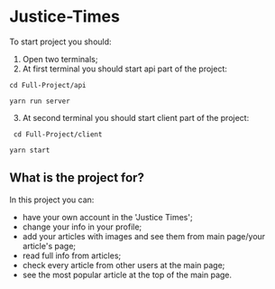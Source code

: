 # Justice-Times

To start project you should:

1) Open two terminals;
2) At first terminal you should start api part of the project:
 ```
 cd Full-Project/api
  ```
  ```
  yarn run server
  ```
3) At second terminal you should start client part of the project:
```
 cd Full-Project/client
  ```
  ```
  yarn start
```
## What is the project for?

In this project you can:

- have your own account in the 'Justice Times';
- change your info in your profile;
- add your articles with images and see them from main page/your article's page;
- read full info from articles;
- check every article from other users at the main page;
- see the most popular article at the top of the main page.

